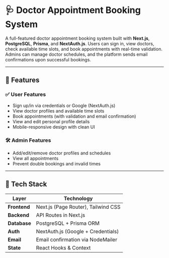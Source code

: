 # 🩺 Doctor Appointment Booking System

A full-featured doctor appointment booking system built with **Next.js**, **PostgreSQL**, **Prisma**, and **NextAuth.js**. Users can sign in, view doctors, check available time slots, and book appointments with real-time validation. Admins can manage doctor schedules, and the platform sends email confirmations upon successful bookings.

---

## 🚀 Features

### ✅ User Features
- Sign up/in via credentials or Google (NextAuth.js)
- View doctor profiles and available time slots
- Book appointments (with validation and email confirmation)
- View and edit personal profile details
- Mobile-responsive design with clean UI

### 🛠️ Admin Features
- Add/edit/remove doctor profiles and schedules
- View all appointments
- Prevent double bookings and invalid times

---

## 🧰 Tech Stack

| Layer         | Technology                |
|---------------|---------------------------|
| **Frontend**  | Next.js (Page Router), Tailwind CSS |
| **Backend**   | API Routes in Next.js     |
| **Database**  | PostgreSQL + Prisma ORM   |
| **Auth**      | NextAuth.js (Google + Credentials) |
| **Email**     | Email confirmation via NodeMailer |
| **State**     | React Hooks & Context     |

